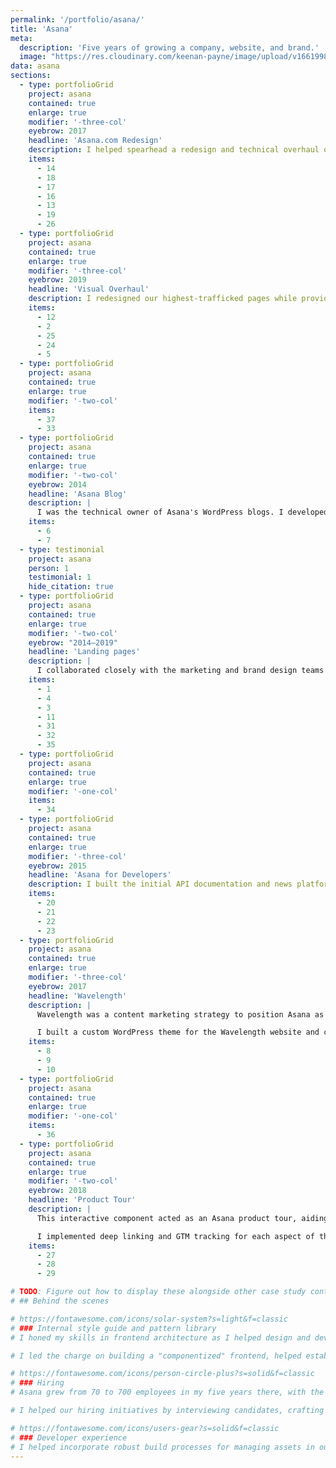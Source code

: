 ```yaml
---
permalink: '/portfolio/asana/'
title: 'Asana'
meta: 
  description: 'Five years of growing a company, website, and brand.'
  image: "https://res.cloudinary.com/keenan-payne/image/upload/v1661998554/portfolio/asana/cover_scey3k.png"
data: asana
sections: 
  - type: portfolioGrid
    project: asana
    contained: true
    enlarge: true
    modifier: '-three-col'
    eyebrow: 2017
    headline: 'Asana.com Redesign'
    description: I helped spearhead a redesign and technical overhaul of Asana.com to support the ongoing evolution of the product and brand.
    items: 
      - 14
      - 18
      - 17
      - 16
      - 13
      - 19
      - 26
  - type: portfolioGrid
    project: asana
    contained: true
    enlarge: true
    modifier: '-three-col'
    eyebrow: 2019
    headline: 'Visual Overhaul'
    description: I redesigned our highest-trafficked pages while providing a visual facelift to styles shared across our web properties (e.g., typography, spacing, fonts, colors).
    items: 
      - 12
      - 2
      - 25
      - 24
      - 5
  - type: portfolioGrid
    project: asana
    contained: true
    enlarge: true
    modifier: '-two-col'
    items: 
      - 37
      - 33
  - type: portfolioGrid
    project: asana
    contained: true
    enlarge: true
    modifier: '-two-col'
    eyebrow: 2014
    headline: 'Asana Blog'
    description: |
      I was the technical owner of Asana's WordPress blogs. I developed custom themes and plugins, wrote documentation for content editors and developers, and led onboarding sessions for new hires who would be working with the platform.
    items: 
      - 6
      - 7
  - type: testimonial
    project: asana
    person: 1
    testimonial: 1
    hide_citation: true
  - type: portfolioGrid
    project: asana
    contained: true
    enlarge: true
    modifier: '-two-col'
    eyebrow: "2014–2019"
    headline: 'Landing pages'
    description: |
      I collaborated closely with the marketing and brand design teams to build landing pages for positioning and marketing Asana.
    items: 
      - 1
      - 4
      - 3
      - 11
      - 31
      - 32
      - 35
  - type: portfolioGrid
    project: asana
    contained: true
    enlarge: true
    modifier: '-one-col'
    items: 
      - 34
  - type: portfolioGrid
    project: asana
    contained: true
    enlarge: true
    modifier: '-three-col'
    eyebrow: 2015
    headline: 'Asana for Developers'
    description: I built the initial API documentation and news platform for Asana.
    items: 
      - 20
      - 21
      - 22
      - 23
  - type: portfolioGrid
    project: asana
    contained: true
    enlarge: true
    modifier: '-three-col'
    eyebrow: 2017
    headline: 'Wavelength'
    description: |
      Wavelength was a content marketing strategy to position Asana as a thought leader in work management and corporate leadership.

      I built a custom WordPress theme for the Wavelength website and custom taxonomies to portray it as a digital magazine.
    items: 
      - 8
      - 9
      - 10
  - type: portfolioGrid
    project: asana
    contained: true
    enlarge: true
    modifier: '-one-col'
    items: 
      - 36
  - type: portfolioGrid
    project: asana
    contained: true
    enlarge: true
    modifier: '-two-col'
    eyebrow: 2018
    headline: 'Product Tour'
    description: |
      This interactive component acted as an Asana product tour, aiding our marketing efforts for different customer use cases.

      I implemented deep linking and GTM tracking for each aspect of this component, allowing the marketing team to track and reference specific pieces of content.
    items: 
      - 27
      - 28
      - 29

# TODO: Figure out how to display these alongside other case study content
# ## Behind the scenes

# https://fontawesome.com/icons/solar-system?s=light&f=classic
# ### Internal style guide and pattern library
# I honed my skills in frontend architecture as I helped design and develop the first attempts at a pattern library and web style guide. As a rapidly-growing company, I anticipated the need for greater consistency across our codebase and brand identity as our marketing and sales became more aggressive. 

# I led the charge on building a "componentized" frontend, helped establish coding standards, and reduced the amount of code written to solve common problems.

# https://fontawesome.com/icons/person-circle-plus?s=solid&f=classic
# ### Hiring
# Asana grew from 70 to 700 employees in my five years there, with the web development team alone increasing from 2 to 10. 

# I helped our hiring initiatives by interviewing candidates, crafting interview questions, and making key hiring decisions.

# https://fontawesome.com/icons/users-gear?s=solid&f=classic
# ### Developer experience
# I helped incorporate robust build processes for managing assets in our codebase for an improved developer experience.
---
```

